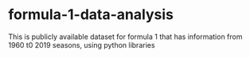 # formula-1-data-analysis
This is publicly available dataset for formula 1 that has information from 1960 t0 2019 seasons, using python libraries

